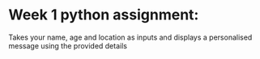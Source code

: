 # Week 1 python assignment:
Takes your name, age and location as inputs and displays a personalised message using the provided details
